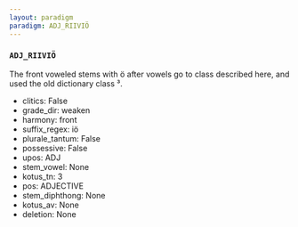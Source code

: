 ```yaml
---
layout: paradigm
paradigm: ADJ_RIIVIÖ
---
```

### ` ADJ_RIIVIÖ `

The front voweled stems with ö after vowels go to class described here, and used the old dictionary class ³.
* clitics: False
* grade_dir: weaken
* harmony: front
* suffix_regex: iö
* plurale_tantum: False
* possessive: False
* upos: ADJ
* stem_vowel: None
* kotus_tn: 3
* pos: ADJECTIVE
* stem_diphthong: None
* kotus_av: None
* deletion: None
